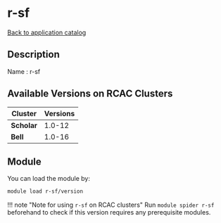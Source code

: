 # r-sf

[Back to application catalog](../app_catalog.md)

## Description
Name   : r-sf

## Available Versions on RCAC Clusters
|Cluster|Versions|
|---|---|
|**Scholar**|1.0-12|
|**Bell**|1.0-16|

## Module
You can load the module by:

```bash
module load r-sf/version
```

!!! note "Note for using `r-sf` on RCAC clusters"
    Run `module spider r-sf` beforehand to check if this version requires any prerequisite modules.

